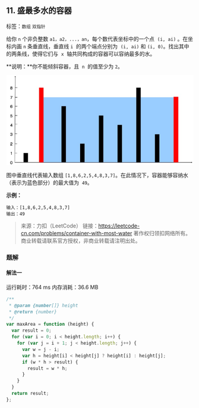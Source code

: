 ## 11. 盛最多水的容器

标签：`数组` `双指针`

给你 `n` 个非负整数 `a1，a2，...，an`，每个数代表坐标中的一个点  `(i, ai)` 。在坐标内画 `n` 条垂直线，垂直线 `i`  的两个端点分别为  `(i, ai)` 和 `(i, 0)`。找出其中的两条线，使得它们与  `x`  轴共同构成的容器可以容纳最多的水。

**说明：**你不能倾斜容器，且  `n`  的值至少为 `2`。

![盛最多水的容器](./1.jpg)

图中垂直线代表输入数组 `[1,8,6,2,5,4,8,3,7]`。在此情况下，容器能够容纳水（表示为蓝色部分）的最大值为  `49`。

**示例：**

```
输入：[1,8,6,2,5,4,8,3,7]
输出：49
```

> 来源：力扣（LeetCode）
> 链接：https://leetcode-cn.com/problems/container-with-most-water
> 著作权归领扣网络所有。商业转载请联系官方授权，非商业转载请注明出处。

### 题解

#### 解法一

运行耗时：764 ms 内存消耗：36.6 MB

```javascript
/**
 * @param {number[]} height
 * @return {number}
 */
var maxArea = function (height) {
  var result = 0;
  for (var i = 0; i < height.length; i++) {
    for (var j = i + 1; j < height.length; j++) {
      var w = j - i;
      var h = height[i] < height[j] ? height[i] : height[j];
      if (w * h > result) {
        result = w * h;
      }
    }
  }
  return result;
};
```
